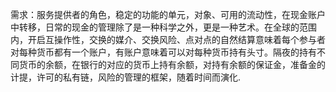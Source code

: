 需求：服务提供者的角色，稳定的功能的单元，对象、可用的流动性，在现金账户中转移，日常的现金的管理除了是一种科学之外，更是一种艺术。在全球的范围内，开启互操作性，交换的媒介、交换风险、点对点的自然结算意味着每个参与者对每种货币都有一个账户，有账户意味着可以对每种货币持有头寸。隔夜的持有不同货币的余额，在银行的对应的货币上持有余额，对持有余额的保证金，准备金的计提，许可的私有链，风险的管理的框架，随着时间而演化.

